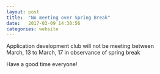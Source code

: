 ```yaml
---
layout: post
title:  "No meeting over Spring Break"
date:   2017-03-09 14:30:56
categories: website
---
```


<p>
Application development club will not be meeting between<br>
March, 13 to March, 17 in observance of spring break
<p> Have a good time everyone!